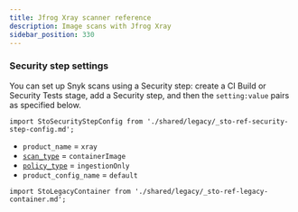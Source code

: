 ```yaml
---
title: Jfrog Xray scanner reference
description: Image scans with Jfrog Xray
sidebar_position: 330
---
```



### Security step settings


You can set up Snyk scans using a Security step: create a CI Build or Security Tests stage, add a Security step, and then the `setting:value` pairs as specified below.

<!-- SECURITY STEP CONFIG DBOX --------------------------------------------------------------------------- -->

```mdx-code-block
import StoSecurityStepConfig from './shared/legacy/_sto-ref-security-step-config.md';
```

<StoSecurityStepConfig />


* `product_name` = `xray`
* [`scan_type`](/docs/security-testing-orchestration/sto-techref-category/security-step-settings-reference#scanner-categories) = `containerImage`
* [`policy_type`](/docs/security-testing-orchestration/sto-techref-category/security-step-settings-reference#data-ingestion-methods) = `ingestionOnly`
* `product_config_name` = `default`


```mdx-code-block
import StoLegacyContainer from './shared/legacy/_sto-ref-legacy-container.md';
```

<StoLegacyContainer />